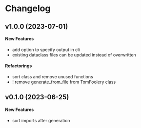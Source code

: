 # Changelog

## v1.0.0 (2023-07-01)

#### New Features

* add option to specify output in cli
* existing dataclass files can be updated instead of overwritten
#### Refactorings

* sort class and remove unused functions
* ! remove generate_from_file from TomFoolery class


## v0.1.0 (2023-06-25)

#### New Features

* sort imports after generation

